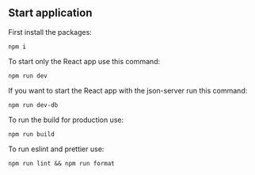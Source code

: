 ## Start application

First install the packages:

```shell
npm i
```

To start only the React app use this command:

```shell
npm run dev
```

If you want to start the React app with the json-server run this command:

```shell
npm run dev-db
```

To run the build for production use:

```shell
npm run build
```

To run eslint and prettier use:

```shell
npm run lint && npm run format
```

